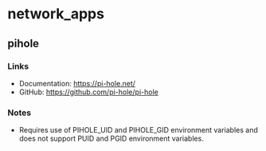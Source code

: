 # network_apps

## pihole

### Links

* Documentation: <https://pi-hole.net/>
* GitHub: <https://github.com/pi-hole/pi-hole>

### Notes

* Requires use of PIHOLE_UID and PIHOLE_GID environment variables and does not support PUID and PGID environment variables.
